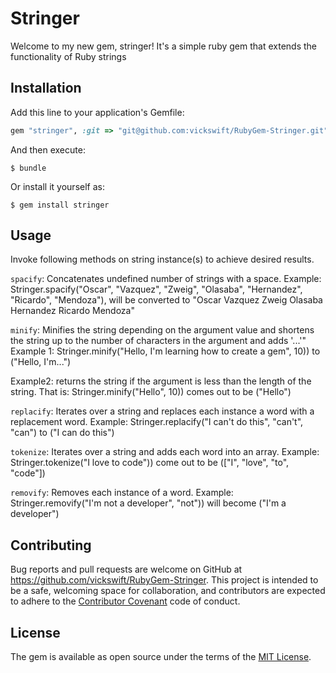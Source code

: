 # Stringer

Welcome to my new gem, stringer!
It's a simple ruby gem that extends the functionality of Ruby strings

## Installation

Add this line to your application's Gemfile:

```ruby
gem "stringer", :git => "git@github.com:vickswift/RubyGem-Stringer.git"
```

And then execute:

    $ bundle

Or install it yourself as:

    $ gem install stringer

## Usage
Invoke following methods on string instance(s) to achieve desired results.

```spacify```: Concatenates undefined number of strings with a space. 
Example: Stringer.spacify("Oscar", "Vazquez", "Zweig", "Olasaba", "Hernandez", "Ricardo", "Mendoza"), will be converted to "Oscar Vazquez Zweig Olasaba Hernandez Ricardo Mendoza"


```minify```: Minifies the string depending on the argument value and shortens the string up to the number of characters in the argument and adds '...'" 
Example 1: Stringer.minify("Hello, I'm learning how to create a gem", 10)) to ("Hello, I'm...")

Example2: returns the string if the argument is less than the length of the string. That is:
Stringer.minify("Hello", 10)) comes out to be ("Hello")
   

```replacify```: Iterates over a string and replaces each instance a word with a replacement word.
Example: Stringer.replacify("I can't do this", "can't", "can") to ("I can do this")


```tokenize```: Iterates over a string and adds each word into an array.
Example: Stringer.tokenize("I love to code")) come out to be (["I", "love", "to", "code"])


```removify```: Removes each instance of a word.
Example: Stringer.removify("I'm not a developer", "not")) will become ("I'm a developer")


## Contributing

Bug reports and pull requests are welcome on GitHub at https://github.com/vickswift/RubyGem-Stringer. This project is intended to be a safe, welcoming space for collaboration, and contributors are expected to adhere to the [Contributor Covenant](http://contributor-covenant.org) code of conduct.


## License

The gem is available as open source under the terms of the [MIT License](http://opensource.org/licenses/MIT).

